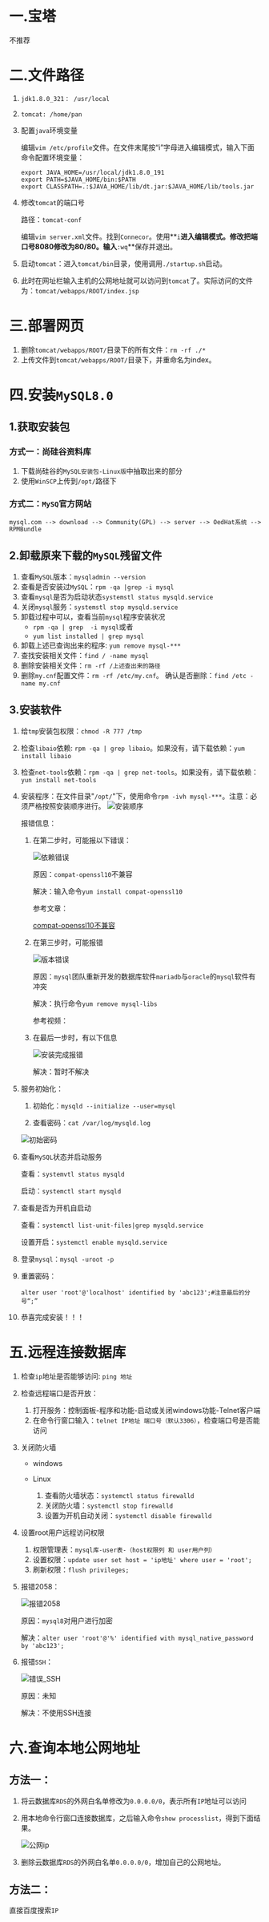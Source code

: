 # 一.宝塔

不推荐

# 二.文件路径

1. `jdk1.8.0_321： /usr/local`

2. `tomcat: /home/pan`

3. 配置`java`环境变量

    编辑`vim /etc/profile`文件。在文件末尾按“i”字母进入编辑模式，输入下面命令配置环境变量：

    ```
    export JAVA_HOME=/usr/local/jdk1.8.0_191
    export PATH=$JAVA_HOME/bin:$PATH
    export CLASSPATH=.:$JAVA_HOME/lib/dt.jar:$JAVA_HOME/lib/tools.jar
    ```
    
4. 修改`tomcat`的端口号

    路径：`tomcat-conf`

    编辑`vim server.xml`文件。找到`Connecor`。使用**`i`**进入编辑模式。修改把端口号8080修改为80/80。输入**`:wq`**保存并退出。

5. 启动`tomcat`：进入`tomcat/bin`目录，使用调用`./startup.sh`启动。

6. 此时在网址栏输入主机的公网地址就可以访问到`tomcat`了。实际访问的文件为：`tomcat/webapps/ROOT/index.jsp`

# 三.部署网页

1. 删除`tomcat/webapps/ROOT/`目录下的所有文件：`rm -rf ./*`
2. 上传文件到`tomcat/webapps/ROOT/`目录下，并重命名为index。



# 四.安装`MySQL8.0`

## 1.获取安装包

### 方式一：尚硅谷资料库

1. 下载尚硅谷的`MySQL安装包-Linux版`中抽取出来的部分
2. 使用`WinSCP`上传到`/opt/`路径下

### 方式二：`MySQ`官方网站

`mysql.com --> download --> Community(GPL) --> server --> OedHat系统 --> RPMBundle`

## 2.卸载原来下载的`MySQL`残留文件

1. 查看`MySQL`版本：`mysqladmin --version `
2. 查看是否安装过`MySQL`：`rpm -qa |grep -i mysql`
3. 查看`mysql`是否为启动状态`systemstl status mysqld.service`
4. 关闭`mysql`服务：`systemstl stop mysqld.service`
5. 卸载过程中可以，查看当前`mysql`程序安装状况
    - `rpm -qa | grep  -i mysql`或者
    - `yum list installed | grep mysql`
6. 卸载上述已查询出来的程序: `yum remove mysql-***`
7. 查找安装相关文件：`find / -name mysql`
8. 删除安装相关文件：`rm -rf /上述查出来的路径`
9. 删除`my.cnf`配置文件：`rm -rf /etc/my.cnf`。 确认是否删除：`find /etc -name my.cnf`

## 3.安装软件

1. 给`tmp`安装包权限：`chmod -R 777 /tmp`

2. 检查`libaio`依赖: `rpm -qa | grep libaio`。如果没有，请下载依赖：`yum install libaio`

3. 检查`net-tools`依赖：`rpm -qa | grep net-tools`。如果没有，请下载依赖：`yun install net-tools`

4. 安装程序：在文件目录"`/opt/`"下，使用命令`rpm -ivh mysql-***`。注意：必须严格按照安装顺序进行。
    ![安装顺序](https://typora-lff.oss-cn-guangzhou.aliyuncs.com/%E5%AE%89%E8%A3%85%E9%A1%BA%E5%BA%8F.png)
    
    报错信息：
    
    1. 在第二步时，可能报以下错误：
    
        ![依赖错误](https://typora-lff.oss-cn-guangzhou.aliyuncs.com/%E4%BE%9D%E8%B5%96%E9%94%99%E8%AF%AF.png)

        原因：`compat-openssl10`不兼容
        
        解决：输入命令`yum install compat-openssl10`
        
        参考文章：
        
        [compat-openssl10不兼容](https://blog.csdn.net/weixin_43357860/article/details/118369751?ops_request_misc=%257B%2522request%255Fid%2522%253A%2522165024328316780261995625%2522%252C%2522scm%2522%253A%252220140713.130102334.pc%255Fall.%2522%257D&amp;request_id=165024328316780261995625&amp;biz_id=0&amp;utm_medium=distribute.pc_search_result.none-task-blog-2~all~first_rank_ecpm_v1~rank_v31_ecpm-1-118369751.142^v9^pc_search_result_control_group,157^v4^control&amp;utm_term=error%3A+Failed+dependencies%3A+++++++++libcrypto.so.10%28%29%2864bit%29+is+needed+by+mysql-community-client-plugins-8.0.25-1.el7.x86_64+++++++++libssl.so.10%28%29%2864bit%29+is+needed+by+mysql-community-client-plugins-8&amp;spm=1018.2226.3001.4187)
        
    2. 在第三步时，可能报错
    
        ![版本错误](https://typora-lff.oss-cn-guangzhou.aliyuncs.com/%E7%89%88%E6%9C%AC%E9%94%99%E8%AF%AF.png)
    
        原因：`mysql`团队重新开发的数据库软件`mariadb`与`oracle`的`mysql`软件有冲突
    
        解决：执行命令`yum remove mysql-libs`
    
        参考视频：
    
        [尚硅谷数据库课程]: https://www.bilibili.com/video/BV1iq4y1u7vj?p=99&amp;spm_id_from=pageDriver	"09：57"
    
    3. 在最后一步时，有以下信息
    
        ![安装完成报错](https://typora-lff.oss-cn-guangzhou.aliyuncs.com/%E5%AE%89%E8%A3%85%E5%AE%8C%E6%88%90%E6%8A%A5%E9%94%99.png)
    
        解决：暂时不解决
    
5. 服务初始化：

    1. 初始化：`mysqld --initialize --user=mysql`

    2. 查看密码：`cat /var/log/mysqld.log`

    ![初始密码](https://typora-lff.oss-cn-guangzhou.aliyuncs.com/%E5%88%9D%E5%A7%8B%E5%AF%86%E7%A0%81.png)
    
6. 查看`MySQL`状态并启动服务
   
    查看：`systemvtl status mysqld`
    
    启动：`systemctl start mysqld`
    
7. 查看是否为开机自启动
   
   查看：`systemctl list-unit-files|grep mysqld.service`
   
   设置开启：`systemctl enable mysqld.service`
   
8. 登录`mysql`：`mysql -uroot -p`

9. 重置密码：

    ```mysql
    alter user 'root'@'localhost' identified by 'abc123';#注意最后的分号“;”
    ```

10. 恭喜完成安装！！！

# 五.远程连接数据库

1. 检查`ip`地址是否能够访问: `ping 地址`

2. 检查远程端口是否开放：

    1. 打开服务：控制面板-程序和功能-启动或关闭windows功能-Telnet客户端
    2. 在命令行窗口输入：`telnet IP地址 端口号（默认3306）`，检查端口号是否能访问

3. 关闭防火墙

    - windows

        

    - Linux

        1. 查看防火墙状态：`systemctl status firewalld`
        2. 关闭防火墙：`systemctl stop firewalld`
        3. 设置为开机自动关闭：`systemctl disable firewalld`

4. 设置root用户远程访问权限

    1. 权限管理表：`mysql库-user表-（host权限列 和 user用户列）`
    2. 设置权限：`update user set host = 'ip地址' where user = 'root';`
    3. 刷新权限：`flush privileges;`

5. 报错2058：

    ![报错2058](https://typora-lff.oss-cn-guangzhou.aliyuncs.com/%E6%8A%A5%E9%94%992058.png)

    原因：`mysql8`对用户进行加密

    解决：`alter user 'root'@'%' identified with mysql_native_password by 'abc123';`
    
6. 报错`SSH`：

    ![错误_SSH](https://typora-lff.oss-cn-guangzhou.aliyuncs.com/%E9%94%99%E8%AF%AF_SSH.png)

    原因：未知

    解决：不使用SSH连接

# 六.查询本地公网地址

## 方法一：

1. 将云数据库`RDS`的外网白名单修改为`0.0.0.0/0`，表示所有`IP`地址可以访问

2. 用本地命令行窗口连接数据库，之后输入命令`show processlist`，得到下面结果。

    ![公网ip](https://typora-lff.oss-cn-guangzhou.aliyuncs.com/%E5%85%AC%E7%BD%91ip.png)

3. 删除云数据库`RDS`的外网白名单`0.0.0.0/0`，增加自己的公网地址。

## 方法二：

直接百度搜索`IP`

